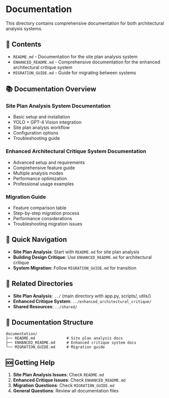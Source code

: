 # Documentation

This directory contains comprehensive documentation for both architectural analysis systems.

## 📁 Contents

- `README.md` - Documentation for the site plan analysis system
- `ENHANCED_README.md` - Comprehensive documentation for the enhanced architectural critique system
- `MIGRATION_GUIDE.md` - Guide for migrating between systems

## 📚 Documentation Overview

### Site Plan Analysis System Documentation
- Basic setup and installation
- YOLO + GPT-4 Vision integration
- Site plan analysis workflow
- Configuration options
- Troubleshooting guide

### Enhanced Architectural Critique System Documentation
- Advanced setup and requirements
- Comprehensive feature guide
- Multiple analysis modes
- Performance optimization
- Professional usage examples

### Migration Guide
- Feature comparison table
- Step-by-step migration process
- Performance considerations
- Troubleshooting migration issues

## 🎯 Quick Navigation

- **Site Plan Analysis**: Start with `README.md` for site plan analysis
- **Building Design Critique**: Use `ENHANCED_README.md` for architectural critique
- **System Migration**: Follow `MIGRATION_GUIDE.md` for transition

## 🔗 Related Directories

- **Site Plan Analysis**: `../` (main directory with app.py, scripts/, utils/)
- **Enhanced Critique System**: `../enhanced_architectural_critique/`
- **Shared Resources**: `../shared/`

## 📖 Documentation Structure

```
documentation/
├── README.md              # Site plan analysis docs
├── ENHANCED_README.md     # Enhanced critique system docs
└── MIGRATION_GUIDE.md     # Migration guide
```

## 🆘 Getting Help

1. **Site Plan Analysis Issues**: Check `README.md`
2. **Enhanced Critique Issues**: Check `ENHANCED_README.md`
3. **Migration Questions**: Check `MIGRATION_GUIDE.md`
4. **General Questions**: Review all documentation files
